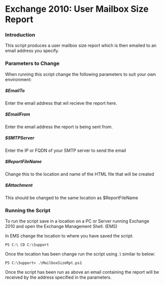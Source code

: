 # Exchange 2010: User Mailbox Size Report

### Introduction
This script produces a user mailbox size report which is then emailed to an email address you specify.

### Parameters to Change
When running this script change the following parameters to suit your own environment:

##### $EmailTo
Enter the email address that wil recieve the report here.
##### $EmailFrom
Enter the email address the report is being sent from.
##### $SMTPServer
Enter the IP or FQDN of your SMTP server to send the email
##### $ReportFileName
Change this to the location and name of the HTML file that will be created
##### $Attachment
This should be changed to the same location as $ReportFileName

### Running the Script
To run the script save in a location on a PC or Server running Exchange 2010 and open the Exchange Management Shell. (EMS)

In EMS change the location to where you have saved the script.
```shell
PS C:\ CD C:\Support
```

Once the location has been change run the script using .\ similar to below:
```shell
PS C:\Support> .\MailboxSizeRpt.ps1
```
Once the script has been run as above an email containing the report will be received by the address specified in the parameters.
